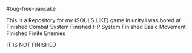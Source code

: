 #bug-free-pancake

This is a Repository for my (SOULS LIKE) game in unity
i was bored af
Finished Combat System
Finished HP System
Finished Basic Movement
Finished Finite Enemies

IT IS NOT FINISHED

